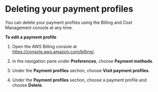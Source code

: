 # Deleting your payment profiles<a name="manage-paymentprofiles-delete"></a>

You can delete your payment profiles using the Billing and Cost Management console at any time\.

**To edit a payment profile**

1. Open the AWS Billing console at [https://console\.aws\.amazon\.com/billing/](https://console.aws.amazon.com/billing/home?#/)\.

1. In the navigation pane under **Preferences**, choose **Payment methods**\.

1. Under the **Payment profiles** section, choose **Visit payment profiles**\.

1. Under the **Payment profiles** section, choose a payment profile and choose **Delete**\.